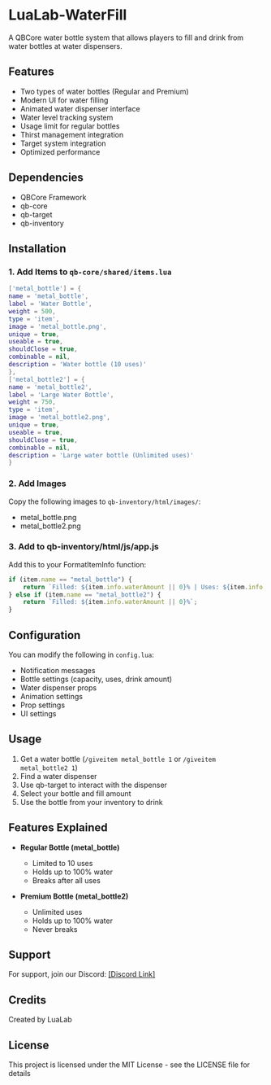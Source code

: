 # LuaLab-WaterFill

A QBCore water bottle system that allows players to fill and drink from water bottles at water dispensers.

## Features
- Two types of water bottles (Regular and Premium)
- Modern UI for water filling
- Animated water dispenser interface
- Water level tracking system
- Usage limit for regular bottles
- Thirst management integration
- Target system integration
- Optimized performance

## Dependencies
- QBCore Framework
- qb-core
- qb-target
- qb-inventory

## Installation

### 1. Add Items to `qb-core/shared/items.lua`  
```lua
['metal_bottle'] = {
name = 'metal_bottle',
label = 'Water Bottle',
weight = 500,
type = 'item',
image = 'metal_bottle.png',
unique = true,
useable = true,
shouldClose = true,
combinable = nil,
description = 'Water bottle (10 uses)'
},
['metal_bottle2'] = {
name = 'metal_bottle2',
label = 'Large Water Bottle',
weight = 750,
type = 'item',
image = 'metal_bottle2.png',
unique = true,
useable = true,
shouldClose = true,
combinable = nil,
description = 'Large water bottle (Unlimited uses)'
}

```

### 2. Add Images
Copy the following images to `qb-inventory/html/images/`:
- metal_bottle.png
- metal_bottle2.png

### 3. Add to qb-inventory/html/js/app.js
Add this to your FormatItemInfo function:
```javascript
if (item.name == "metal_bottle") {
    return `Filled: ${item.info.waterAmount || 0}% | Uses: ${item.info.uses || 0}/10`;
} else if (item.name == "metal_bottle2") {
    return `Filled: ${item.info.waterAmount || 0}%`;
}
```

## Configuration
You can modify the following in `config.lua`:
- Notification messages
- Bottle settings (capacity, uses, drink amount)
- Water dispenser props
- Animation settings
- Prop settings
- UI settings

## Usage
1. Get a water bottle (`/giveitem metal_bottle 1` or `/giveitem metal_bottle2 1`)
2. Find a water dispenser
3. Use qb-target to interact with the dispenser
4. Select your bottle and fill amount
5. Use the bottle from your inventory to drink

## Features Explained
- **Regular Bottle (metal_bottle)**
  - Limited to 10 uses
  - Holds up to 100% water
  - Breaks after all uses

- **Premium Bottle (metal_bottle2)**
  - Unlimited uses
  - Holds up to 100% water
  - Never breaks

## Support
For support, join our Discord: [[Discord Link]](https://discord.gg/YQhHbMN3v2)

## Credits
Created by LuaLab

## License
This project is licensed under the MIT License - see the LICENSE file for details

